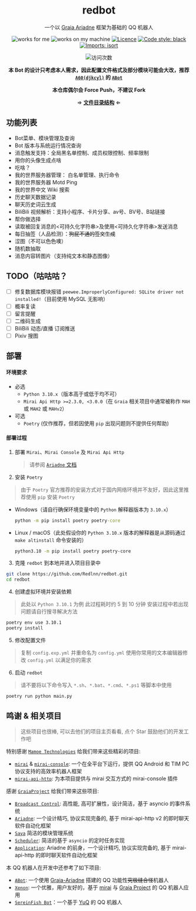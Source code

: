 <div align="center">

# redbot

一个以 [Graia Ariadne](https://github.com/GraiaProject/Ariadne) 框架为基础的 QQ 机器人

</div>

<p align="center">
<img src="https://img.shields.io/badge/works-for%20me-yellow" alt="works for me" />
<img src="https://img.shields.io/badge/works-on%20my%20machine-green" alt="works on my machine" />
<a href="https://github.com/Redlnn/redbot/blob/master/LICENSE"><img src="https://img.shields.io/github/license/Redlnn/redbot" alt="Licence" /></a>
<a href="https://github.com/psf/black"><img src="https://img.shields.io/badge/code%20style-black-000000.svg" alt="Code style: black" /></a>
<a href="https://pycqa.github.io/isort/"><img src="https://img.shields.io/badge/%20imports-isort-%231674b1?style=flat&labelColor=ef8336" alt="Imports: isort" /></a>
</p>

<p align="center">
<img src="https://count.getloli.com/get/@Redlnn-redbot?theme=rule34" alt="访问次数" />
</p>

<div align="center">

**本 Bot 的设计只考虑本人需求，因此配置文件格式及部分模块可能会大改，推荐 [`A60(djkcyl)`](https://github.com/djkcyl/) 的 [`ABot`](https://github.com/djkcyl/ABot-Graia/)**

**本仓库偶尔会 Force Push，不建议 Fork**

⇒ **[文件目录结构](./FILES.md)** ⇐

</div>

## 功能列表

- Bot菜单、模块管理及查询
- Bot 版本与系统运行情况查询
- 消息触发支持：全局黑名单控制、成员权限控制、频率限制
- 用你的头像生成点啥
- 吃啥？
- 我的世界服务器管理： 白名单管理、执行命令
- 我的世界服务器 Motd Ping
- 我的世界中文 Wiki 搜索
- 历史聊天数据记录
- 聊天历史词云生成
- BiliBili 视频解析：支持小程序、卡片分享、av号、BV号、B站链接
- 帮你做选择
- 读取被回复消息的<可持久化字符串>及使用<可持久化字符串>发送消息
- 每日抽签（人品检测）：~~狗屁不通的签文生成~~
- 涩图（不可以色色噢）
- 随机数抽取
- 消息内容转图片（支持纯文本和静态图像）

## TODO（咕咕咕？

- [ ] 修复数据库模块报错 `peewee.ImproperlyConfigured: SQLite driver not installed!`（目前使用 MySQL 无影响）
- [ ] 概率复读
- [ ] 留言提醒
- [ ] 二维码生成
- [ ] BiliBili 动态/直播 订阅推送
- [ ] Pixiv 搜图

## 部署

#### 环境要求

- 必选
  - `Python 3.10.x`（版本高于或低于均不可）
  - `Mirai Api Http >=2.3.0, <3.0.0`（在 `Graia` 相关项目中通常被称作 `MAH` 或 `MAH2` 或 `MAHv2`）
- 可选
  - `Poetry` (仅作推荐，但若因使用 `pip` 出现问题则不提供任何帮助)

#### 部署过程

1. 部署 `Mirai`、`Mirai Console` 及 `Mirai Api Http`

    > 请参阅 [`Ariadne` 文档](https://graia.readthedocs.io/zh_CN/latest/appendix/mah-install/)

2. 安装 `Poetry`

  > 由于 `Poetry` 官方推荐的安装方式对于国内网络环境并不友好，因此这里推荐使用 `pip` 安装 `Poetry`

  - Windows（请自行确保环境变量中的 `Python` 解释器版本为 `3.10.x`）

    ```cmd
    python -m pip install poetry poetry-core
    ```

  - Linux / macOS（此处假设你的 `Python 3.10.x` 版本的解释器是从源码通过 `make altinstall` 命令安装的）

    ```bash
    python3.10 -m pip install poetry poetry-core
    ```

3. 克隆 `redbot` 到本地并进入项目目录中

  ```bash
  git clone https://github.com/Redlnn/redbot.git
  cd redbot
  ```

4. 创建虚拟环境并安装依赖

  > 此处以 `Python 3.10.1` 为例
  > 此过程耗时约 5 到 10 分钟
  > 安装过程中若出现问题请自行搜寻解决方法

  ```bash
  poetry env use 3.10.1
  poetry install
  ```

5. 修改配置文件

  > 复制 `config.exp.yml` 并重命名为 `config.yml`
  > 使用你常用的文本编辑器修改 `config.yml` 以满足你的需求

6. 启动 `redbot`

  > 请不要将以下命令写入 `*.sh`、`*.bat`、`*.cmd`、`*.ps1` 等脚本中使用

  ```bash
  poetry run python main.py
  ```

## 鸣谢 & 相关项目

> 这些项目也很棒, 可以去他们的项目主页看看, 点个 Star 鼓励他们的开发工作吧

特别感谢 [`Mamoe Technologies`](https://github.com/mamoe) 给我们带来这些精彩的项目:

- [`mirai`](https://github.com/mamoe/mirai) & [`mirai-console`](https://github.com/mamoe/mirai-console): 一个在全平台下运行，提供 QQ Android 和 TIM PC 协议支持的高效率机器人框架
- [`mirai-api-http`](https://github.com/project-mirai/mirai-api-http): 为本项目提供与 mirai 交互方式的 mirai-console 插件

感谢 [`GraiaProject`](https://github.com/GraiaProject) 给我们带来这些项目:

- [`Broadcast Control`](https://github.com/GraiaProject/BroadcastControl): 高性能, 高可扩展性，设计简洁，基于 asyncio 的事件系统
- [`Ariadne`](https://github.com/GraiaProject/Ariadne): 一个设计精巧, 协议实现完备的, 基于 mirai-api-http v2 的即时聊天软件自动化框架
- [`Saya`](https://github.com/GraiaProject/Saya) 简洁的模块管理系统
- [`Scheduler`](https://github.com/GraiaProject/Scheduler): 简洁的基于 `asyncio` 的定时任务实现
- [`Application`](https://github.com/GraiaProject/Application): Ariadne 的前身，一个设计精巧, 协议实现完备的, 基于 mirai-api-http 的即时聊天软件自动化框架

本 QQ 机器人在开发中还参考了如下项目:

- [`ABot`](https://github.com/djkcyl/ABot-Graia/): 一个使用 [Graia-Ariadne](https://github.com/GraiaProject/Ariadne) 搭建的 QQ 功能性~~究极缝合怪~~机器人
- [`Xenon`](https://github.com/McZoo/Xenon): 一个优雅，用户友好的，基于 [mirai](https://github.com/mamoe/mirai) 与 [Graia Project](https://github.com/GraiaProject/) 的 QQ 机器人应用
- [`SereinFish Bot`](https://github.com/coide-SaltedFish/SereinFish)：一个基于 [YuQ](https://github.com/YuQWorks) 的 QQ 机器人
